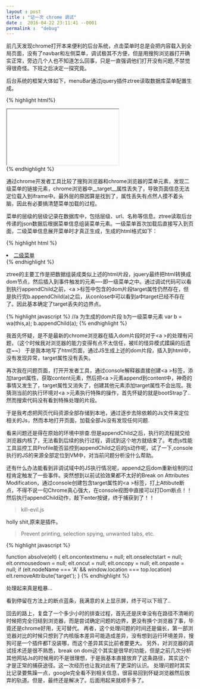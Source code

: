 ```yaml
---
layout : post
title : "记一次 chrome 调试"
date :  2016-04-22 23:11:41 --0001
permalink :  "debug"
---
```


前几天发现chrome打开本来便利的后台系统，点击菜单时总是会把内容载入到全局页面，没有了navbar和左侧菜单，调试极其不方便，但是用搜狗浏览器打开确实正常，旁边几个人也不知道怎么回事，只是一直强调他们打开没有问题,不禁觉得很奇怪。下班之后决定一探究竟。

后台系统的框架大体如下，menuBar通过jquery插件ztree读取数据库菜单配置生成。

{% highlight html%}
<div class="navbar"></div>
<div class="menubar"></div>
<div class="content">
    <iframe name="mainFrame"></iframe>
</div>
{% endhighlight %}

通过chrome开发者工具比较了搜狗浏览器和chrome浏览器的菜单元素，发现二级菜单的链接元素，chrome浏览器中__target__属性丢失了，导致页面信息无法定位载入到iframe中。最外层的原因算是找到了，属性丢失有点然人摸不着头脑，因此有必要搞清楚菜单加载的过程。

菜单的层级的层级记录在数据库中，包括层级、url、名称等信息。ztree读取后台传递的json数据后根据菜单信息组装菜单元素。一级菜单首次加载后直接写入到页面，二级菜单信息展开菜单时才真正生成，生成的html格式如下：

{% highlight html %}
<li class="menubar li"><a onclick="" href="menu_url" target="mainFrame" style class="link">二级菜单</a></li>
{% endhighlight %}

ztree的主要工作是把数据组装成类似上述的html片段，jquery最终把html转换成dom节点，然后插入到事件触发的元素—-即一级菜单之中。通过调试代码可以看到执行appendChild之前，&lt;a &gt;标签中包含的dom片段target属性仍然存在，但是执行完b.appendChild(a)之后，从conlose中可以看到a中target已经不存在了。因此基本确定了target丢失的边界点。

{% highlight javascript %}
    //a 为生成的dom片段 b为一级菜单元素
    var b = wa(this,a);
    b.appendChild(a);
{% endhighlight %}

我首先怀疑，是不是最新的chrome浏览器在插入dom片段时对于&lt;a &gt;的处理有问题，（这个时候我对浏览器的能力变得有点不太信任，被IE的怪异模式蹂躏的后遗症~~）
于是我本地写了html页面，通过JS生成上述的dom片段，插入到html中，没有发现异常，target属性没有丢失。

再次我在问题页面，打开开发者工具，通过console解释器直接创建&lt;a &gt;标签，添加target属性，获取content元素，然后把&lt;a &gt;元素append到content中，神奇的事情又发生了，target属性又消失了，创建其他元素添加target属性不会出现。我猜测当前的执行环境对&lt;a &gt;元素执行特殊的操作，首先怀疑的就是bootStrap了..然而搜索代码没有看到特殊处理的片段。

于是我考虑把网页代码资源全部存储到本地，通过逐步去除依赖的Js文件来定位相关的Js，然而本地打开页面，加载全部Js没有发现任何问题.

看来问题还是得在原始的环境中排查.但是appendChild之后，执行的流程就交给浏览器内核了，无法看到后续的执行过程，调试到这个地方就结束了。考虑js性能工具监控工具Profile能否监控到appendChild之后的js动作呢，试了一下,console执行的JS的来源全部定位到VM中，对当前问题分析没什么帮助。

还有什么办法能看到非调试域中的JS执行情况呢，append之后dom重新绘制的过程肯定触发了一些事件。突然想到以前试验效果都不太好的Break on Attributes Modification，通过console创建包含target属性的&lt;a &gt;标签，打上Attibute断点，不得不说一句Chrome真心强大，在console视图中直接可以打Dom断点！！
然后执行appendChild动作，敲下enter按键，终于捕获到了！！

>kill-evil.js

holly shit,原来是插件。

>Prevent printing, selection spying, unwanted tabs, etc.

{% highlight javascript %}

function absolve(elt) {
    elt.oncontextmenu = null;
    elt.onselectstart = null;
    elt.onmousedown = null;
    elt.oncut = null;
    elt.oncopy = null;
    elt.onpaste = null;
    if (elt.nodeName === 'A' && window.location === top.location)
        elt.removeAttribute('target');
}
{% endhighlight %}

处理起来真是粗暴...

看到停留在方法上的断点蓝条，我满意的关上显示屏，终于可以下班了..

回去的路上，复盘了一个多少小时的排查过程，首先还是庆幸没有在路径不清晰的时候把完全归结到浏览器，而是尝试确定问题的边界，更没有换个浏览器了事，毕竟还是chrome好用，无可替代。
再者，这个处理问题的时间还是偏长，第一部浏览器对比的时候只想到了内核版本差异可能造成差异，没有想到运行环境差异，搜狗可是一个插件都T没装哪，而这个差异其实比前者要更大。
另外，对浏览器的调试技术还是很不熟悉，break on dom这个其实是很早的功能，但是之前几次分析其他网站Js的时候用的不是很理想，于是我基本直接放弃了这条路径，其实这个才是正常的捕获途径。这一次经历也让我对此有了更深的认识。
处理问题时其实比记录要焦躁一点，google完全看不到相关信息，很容易回到怀疑浏览器然后放弃的轨道。但是，最终还是解决了。后面用起来就顺手多了。